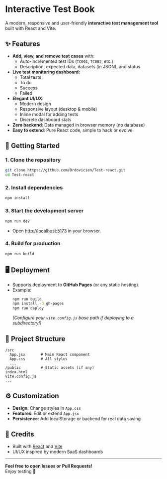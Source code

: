 # Interactive Test Book

A modern, responsive and user-friendly **interactive test management tool** built with React and Vite.

## ✨ Features

- **Add, view, and remove test cases** with:
  - Auto-incremented test IDs (`TC001`, `TC002`, etc.)
  - Description, expected data, datasets (in JSON), and status
- **Live test monitoring dashboard:** 
  - Total tests
  - To do
  - Success
  - Failed
- **Elegant UI/UX**:
  - Modern design
  - Responsive layout (desktop & mobile)
  - Inline modal for adding tests
  - Discrete dashboard stats
- **Zero backend**: Data managed in browser memory (no database)
- **Easy to extend**: Pure React code, simple to hack or evolve

## 🚀 Getting Started

### 1. Clone the repository

```sh
git clone https://github.com/Ordovicien/Test-react.git
cd Test-react
```

### 2. Install dependencies

```sh
npm install
```

### 3. Start the development server

```sh
npm run dev
```
- Open [http://localhost:5173](http://localhost:5173) in your browser.

### 4. Build for production

```sh
npm run build
```

## 🖥️ Deployment

- Supports deployment to **GitHub Pages** (or any static hosting).
- Example:
  ```sh
  npm run build
  npm install -D gh-pages
  npm run deploy
  ```
  _(Configure your `vite.config.js` base path if deploying to a subdirectory!)_

## 📁 Project Structure

```
/src
  App.jsx       # Main React component
  App.css       # All styles
  ...
/public         # Static assets (if any)
index.html
vite.config.js
...
```

## ⚙️ Customization

- **Design**: Change styles in `App.css`
- **Features**: Edit or extend `App.jsx`
- **Persistence**: Add localStorage or backend for real data saving

## 🙌 Credits

- Built with [React](https://react.dev/) and [Vite](https://vitejs.dev/)
- UI/UX inspired by modern SaaS dashboards

---

**Feel free to open Issues or Pull Requests!**  
Enjoy testing 🚀
